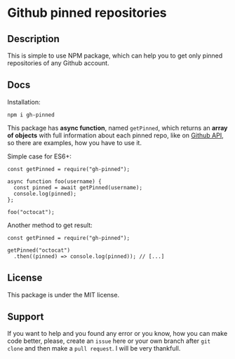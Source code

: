 # Github pinned repositories

## Description

This is simple to use NPM package, which can help you to get only pinned repositories of any Github account.

## Docs

Installation:

    npm i gh-pinned

This package has **async function**, named `getPinned`, which returns an **array of objects** with full information about each pinned repo, like on [Github API](https://docs.github.com/en/rest/reference/repos#get-a-repository), so there are examples, how you have to use it.

Simple case for ES6+:

    const getPinned = require("gh-pinned");

    async function foo(username) {
      const pinned = await getPinned(username);
      console.log(pinned);
    };

    foo("octocat");

Another method to get result:

    const getPinned = require("gh-pinned");

    getPinned("octocat")
      .then((pinned) => console.log(pinned)); // [...]

## License

This package is under the MIT license.

## Support

If you want to help and you found any error or you know, how you can make code better, please, create an `issue` here or your own branch after `git clone` and then make a `pull request`. I will be very thankfull.
